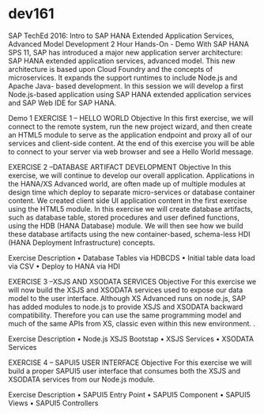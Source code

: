 # dev161
SAP TechEd 2016: 	Intro to SAP HANA Extended Application Services, Advanced Model Development 2 Hour Hands-On - Demo
With SAP HANA SPS 11, SAP has introduced a major new application server architecture: SAP HANA extended application services, advanced model. This new architecture is based upon Cloud Foundry and the concepts of microservices. It expands the support runtimes to include Node.js and Apache Java- based development. In this session we will develop a first Node.js-based application using SAP HANA extended application services and SAP Web IDE for SAP HANA.

Demo 1
EXERCISE 1 – HELLO WORLD
Objective
In this first exercise, we will connect to the remote system, run the new project wizard, and then create an HTML5 module to serve as the application endpoint and proxy all of our services and client-side content. At the end of this exercise you will be able to connect to your server via web browser and see a Hello World message.

EXERCISE 2 –DATABASE ARTIFACT DEVELOPMENT
Objective
In this exercise, we will continue to develop our overall application. Applications in the HANA/XS Advanced world, are often made up of multiple modules at design time which deploy to separate micro-services or database container content. We created client side UI application content in the first exercise using the HTML5 module. In this exercise we will create database artifacts, such as database table, stored procedures and user defined functions, using the HDB (HANA Database) module. We will then see how we build these database artifacts using the new container-based, schema-less HDI (HANA Deployment Infrastructure) concepts. 

Exercise Description 
•	Database Tables via HDBCDS
•	Initial table data load via CSV
•	Deploy to HANA via HDI

EXERCISE 3 –XSJS AND XSODATA SERVICES 
Objective
For this exercise we will now build the XSJS and XSODATA services used to expose our data model to the user interface. Although XS Advanced runs on node.js, SAP has added modules to node.js to provide XSJS and XSODATA backward compatibility. Therefore you can use the same programming model and much of the same APIs from XS, classic even within this new environment. .

Exercise Description 
•	Node.js XSJS Bootstap
•	XSJS Services
•	XSODATA Services

EXERCISE 4 – SAPUI5 USER INTERFACE 
Objective
For this exercise we will build a proper SAPUI5 user interface that consumes both the XSJS and XSODATA services from our Node.js module.

Exercise Description 
•	SAPUI5 Entry Point
•	SAPUI5 Component 
•	SAPUI5 Views
•	SAPUI5 Controllers
